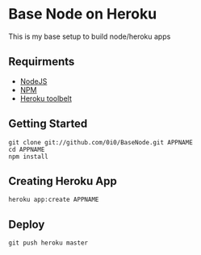 Base Node on Heroku
========

This is my base setup to build node/heroku apps

## Requirments
* [NodeJS](http://github.com/ry/node)
* [NPM](http://github.com/isaacs/npm)
* [Heroku toolbelt](https://toolbelt.heroku.com/)

## Getting Started
    git clone git://github.com/0i0/BaseNode.git APPNAME
    cd APPNAME
    npm install

## Creating Heroku App

    heroku app:create APPNAME

## Deploy
    
    git push heroku master